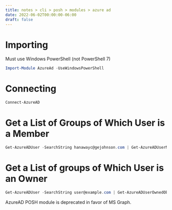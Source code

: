 ```yaml
---
title: notes > cli > posh > modules > azure ad
date: 2022-06-02T00:00:00-06:00
draft: false
---
```


# Importing
Must use Windows PowerShell (not PowerShell 7)
```powershell
Import-Module AzureAd -UseWindowsPowerShell
```

# Connecting
```powershell
Connect-AzureAD
```

# Get a List of Groups of Which User is a Member  
```powershell
Get-AzureADUser -SearchString hanawayc@gejohnson.com | Get-AzureADUserMembership | % {Get-AzureADObjectByObjectId -ObjectId $_.ObjectId | select DisplayName,ObjectType,MailEnabled,SecurityEnabled,ObjectId} | Format-Table
```

# Get a List of groups of Which User is an Owner
```powershell
Get-AzureADUser -SearchString user@example.com | Get-AzureADUserOwnedObject
```
AzureAD POSH module is deprecated in favor of MS Graph.
